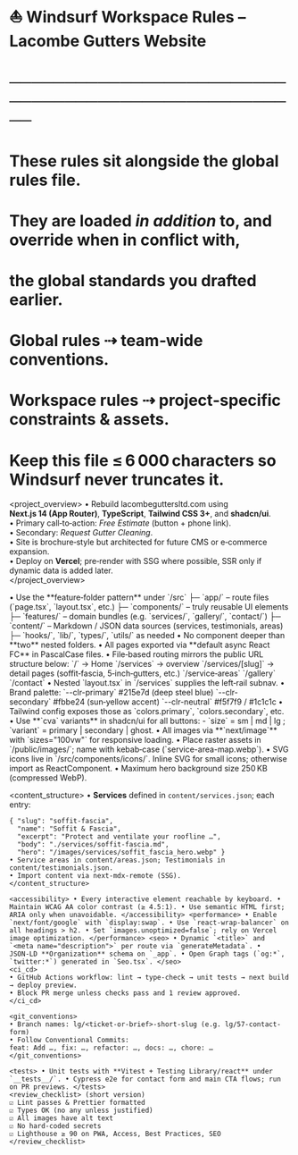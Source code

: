 # ⛵ Windsurf Workspace Rules – Lacombe Gutters Website
# ────────────────────────────────────────────────────
# These rules sit **alongside** the global rules file.
# They are loaded *in addition* to, and **override when in conflict with,**
# the global standards you drafted earlier.
#
# Global rules ⇢ team‑wide conventions.
# Workspace rules ⇢ project‑specific constraints & assets.
# Keep this file ≤ 6 000 characters so Windsurf never truncates it.

<project_overview>
• Rebuild lacombeguttersltd.com using **Next.js 14 (App Router)**, **TypeScript**, **Tailwind CSS 3+**, and **shadcn/ui**.  
• Primary call‑to‑action: *Free Estimate* (button + phone link).  
• Secondary: *Request Gutter Cleaning*.  
• Site is brochure‑style but architected for future CMS or e‑commerce expansion.  
• Deploy on **Vercel**; pre‑render with SSG where possible, SSR only if dynamic data is added later.  
</project_overview>

<architecture>
• Use the **feature‑folder pattern** under `/src`  
  ├─ `app/` – route files (`page.tsx`, `layout.tsx`, etc.)  
  ├─ `components/` – truly reusable UI elements  
  ├─ `features/` – domain bundles (e.g. `services/`, `gallery/`, `contact/`)  
  ├─ `content/` – Markdown / JSON data sources (services, testimonials, areas)  
  ├─ `hooks/`, `lib/`, `types/`, `utils/` as needed  
• No component deeper than **two** nested folders.  
• All pages exported via **default async React FC** in PascalCase files.  
</architecture>

<routing>
• File‑based routing mirrors the public URL structure below:  
  `/` → Home  
  `/services` → overview  
  `/services/[slug]` → detail pages (soffit‑fascia, 5‑inch‑gutters, etc.)  
  `/service‑areas`  
  `/gallery`  
  `/contact`  
• Nested `layout.tsx` in `/services` supplies the left‑rail subnav.  
</routing>

<styling>
• Brand palette:  
  `--clr-primary` #215e7d (deep steel blue)  
  `--clr-secondary` #fbbe24 (sun‑yellow accent)  
  `--clr-neutral` #f5f7f9 / #1c1c1c  
• Tailwind config exposes those as `colors.primary`, `colors.secondary`, etc.  
• Use **`cva` variants** in shadcn/ui for all buttons:  
  - `size` = sm | md | lg ; `variant` = primary | secondary | ghost.  
• All images via **`next/image`** with `sizes="100vw"` for responsive loading.  
</styling>

<assets>
• Place raster assets in `/public/images/`; name with kebab‑case (`service-area-map.webp`).  
• SVG icons live in `/src/components/icons/`. Inline SVG for small icons; otherwise import as ReactComponent.  
• Maximum hero background size 250 KB (compressed WebP).  
</assets>

<content_structure>
• **Services** defined in `content/services.json`; each entry:  
  ```jsonc
  { "slug": "soffit-fascia",
    "name": "Soffit & Fascia",
    "excerpt": "Protect and ventilate your roofline …",
    "body": "./services/soffit-fascia.md",
    "hero": "/images/services/soffit_fascia_hero.webp" }
• Service areas in content/areas.json; Testimonials in content/testimonials.json.
• Import content via next-mdx-remote (SSG).
</content_structure>

<accessibility> • Every interactive element reachable by keyboard. • Maintain WCAG AA color contrast (≥ 4.5:1). • Use semantic HTML first; ARIA only when unavoidable. </accessibility> <performance> • Enable `next/font/google` with `display:swap`. • Use `react-wrap-balancer` on all headings > h2. • Set `images.unoptimized=false`; rely on Vercel image optimization. </performance> <seo> • Dynamic `<title>` and `<meta name="description">` per route via `generateMetadata`. • JSON‑LD **Organization** schema on `_app`. • Open Graph tags (`og:*`, `twitter:*`) generated in `Seo.tsx`. </seo>
<ci_cd>
• GitHub Actions workflow: lint → type‑check → unit tests → next build → deploy preview.
• Block PR merge unless checks pass and 1 review approved.
</ci_cd>

<git_conventions>
• Branch names: lg/<ticket-or-brief>-short-slug (e.g. lg/57-contact-form)
• Follow Conventional Commits:
feat: Add …, fix: …, refactor: …, docs: …, chore: …
</git_conventions>

<tests> • Unit tests with **Vitest + Testing Library/react** under `__tests__/`. • Cypress e2e for contact form and main CTA flows; run on PR previews. </tests>
<review_checklist> (short version)
☑ Lint passes & Prettier formatted
☑ Types OK (no any unless justified)
☑ All images have alt text
☑ No hard‑coded secrets
☑ Lighthouse ≥ 90 on PWA, Access, Best Practices, SEO
</review_checklist>